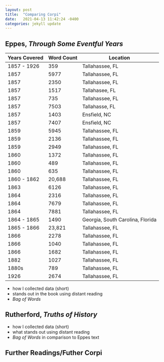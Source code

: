 ```yaml
---
layout: post
title:  "Comparing Corpi"
date:   2021-04-13 11:42:24 -0400
categories: jekyll update
--- 
```


## Eppes, *Through Some Eventful Years* 

| Years Covered | Word Count | Location |
| ------------- | ------------- | ---------- |
| 1857 - 1926 | 359 | Tallahassee, FL |
| 1857 | 5977 | Tallahassee, FL | 
| 1857 | 2350 | Tallahassee, FL | 
| 1857 | 1517 | Tallahasee, FL |  
| 1857 | 735 | Tallahassee, FL | 
| 1857 | 7503 | Tallahasse, FL | 
| 1857 | 1403 | Ensfield, NC | 
| 1857 | 7407 | Ensfield, NC | 
| 1859 | 5945 | Tallahassee, FL | 
| 1859 | 2136 | Tallahassee, FL | 
| 1859 | 2949 | Tallahassee, FL | 
| 1860 | 1372 | Tallahassee, FL | 
| 1860 | 489 | Tallahassee, FL | 
| 1860 | 635 | Tallahassee, FL | 
| 1860 - 1862 | 20,688 | Tallahassee, FL | 
| 1863 | 6126| Tallahassee, FL | 
| 1864 | 2316 | Tallahassee, FL | 
| 1864 | 7679 | Tallahassee, FL | 
| 1864 | 7881 | Tallahassee, FL | 
| 1864 - 1865 | 1490 | Georgia, South Carolina, Florida | 
| 1865 - 1866 | 23,821 | Tallahassee, FL | 
| 1866 | 2278 | Tallahassee, FL | 
| 1866 | 1040 | Tallahassee, FL | 
| 1866 | 1682 | Tallahassee, FL | 
| 1882 | 1027 | Tallahassee, FL | 
|1880s | 789 | Tallahassee, FL | 
| 1926 | 2674 | Tallahassee, FL | 

- how I collected data (short) 
- stands out in the book using distant reading 
- *Bag of Words* 

## Rutherford, *Truths of History* 

- how I collected data (short) 
- what stands out using distant reading 
- *Bag of Words* in comparison to Eppes text 

## Further Readings/Futher Corpi 
